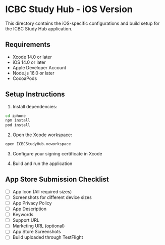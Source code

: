 # ICBC Study Hub - iOS Version

This directory contains the iOS-specific configurations and build setup for the ICBC Study Hub application.

## Requirements

- Xcode 14.0 or later
- iOS 14.0 or later
- Apple Developer Account
- Node.js 16.0 or later
- CocoaPods

## Setup Instructions

1. Install dependencies:
```bash
cd iphone
npm install
pod install
```

2. Open the Xcode workspace:
```bash
open ICBCStudyHub.xcworkspace
```

3. Configure your signing certificate in Xcode

4. Build and run the application

## App Store Submission Checklist

- [ ] App Icon (All required sizes)
- [ ] Screenshots for different device sizes
- [ ] App Privacy Policy
- [ ] App Description
- [ ] Keywords
- [ ] Support URL
- [ ] Marketing URL (optional)
- [ ] App Store Screenshots
- [ ] Build uploaded through TestFlight 